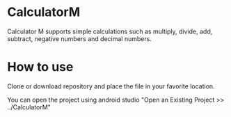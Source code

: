 # CalculatorM

Calculator M supports simple calculations such as multiply, divide, add, subtract, negative numbers and decimal numbers.

# How to use

Clone or download repository and place the file in your favorite location.

You can open the project using android studio
"Open an Existing Project >> ../CalculatorM"

